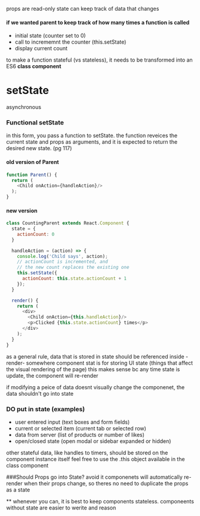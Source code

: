 


props are read-only
state can keep track of data that changes

#### if we wanted parent to keep track of how many times a function is called
- initial state (counter set to 0)
- call to incrememnt the counter (this.setState)
- display current count


to make a function stateful (vs stateless), it needs to be transformed into an ES6 **class component**




# setState
asynchronous

### Functional setState
in this form, you pass a function to setState. the function reveices the current state and props as arguments, and it is expected to return the desired new state. (pg 117)


#### old version of Parent
```js
function Parent() { 
  return (
    <Child onAction={handleAction}/> 
  );
}
```

#### new version
```js
class CountingParent extends React.Component { 
  state = {
    actionCount: 0 
  }

  handleAction = (action) => { 
    console.log('Child says', action);
    // actionCount is incremented, and
    // the new count replaces the existing one 
    this.setState({
      actionCount: this.state.actionCount + 1 
    });
  }

  render() { 
    return (
      <div>
        <Child onAction={this.handleAction}/> 
        <p>Clicked {this.state.actionCount} times</p>
      </div>
    ); 
  }
}
```



as a general rule, data that is stored in state should be referenced inside -render- somewhere
component stat is for storing UI state
(things that affect the visual rendering of the page)
this makes sense bc any time state is update, the component will re-render

if modifying a peice of data doesnt visually change the componenet, the data shouldn't go into state



### DO put in state (examples)
- user entered input (text boxes and form fields)
- current or selected item (current tab or selected row)
- data from server (list of products or number of likes)
- open/closed state (open modal or sidebar expanded or hidden)

other stateful data, like handles to timers, should be stored on the component instance itself
feel free to use the .this object available in the class component

###Should Props go into State?
avoid it
componenets will automatically re-render when their props change, so theres no need to duplicate the props as a state

** whenever you can, it is best to keep components stateless.
componeents without state are easier to werite and reason






 



